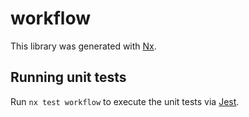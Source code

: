 # workflow

This library was generated with [Nx](https://nx.dev).

## Running unit tests

Run `nx test workflow` to execute the unit tests via [Jest](https://jestjs.io).

